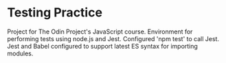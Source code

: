 # Testing Practice

Project for The Odin Project's JavaScript course.
Environment for performing tests using node.js and Jest.
Configured 'npm test' to call Jest. Jest and Babel configured
to support latest ES syntax for importing modules.
